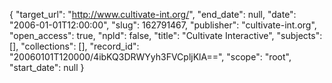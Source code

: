 {
  "target_url": "http://www.cultivate-int.org/", 
  "end_date": null, 
  "date": "2006-01-01T12:00:00", 
  "slug": 162791467, 
  "publisher": "cultivate-int.org", 
  "open_access": true, 
  "npld": false, 
  "title": "Cultivate Interactive", 
  "subjects": [], 
  "collections": [], 
  "record_id": "20060101T120000/4ibKQ3DRWYyh3FVCpljKlA==", 
  "scope": "root", 
  "start_date": null
}

